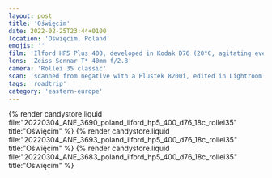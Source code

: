 ```yaml
---
layout: post
title: 'Oświęcim'
date: 2022-02-25T23:44+0100
location: 'Oświęcim, Poland'
emojis: ''
film: 'Ilford HP5 Plus 400, developed in Kodak D76 (20°C, agitating every 30 seconds for 7:30 min)'
lens: 'Zeiss Sonnar T* 40mm f/2.8'
camera: 'Rollei 35 classic'
scan: 'scanned from negative with a Plustek 8200i, edited in Lightroom'
tags: 'roadtrip'
category: 'eastern-europe'
---
```


{% render candystore.liquid file:"20220304_ANE_3690_poland_ilford_hp5_400_d76_18c_rollei35" title:"Oświęcim" %}
{% render candystore.liquid file:"20220304_ANE_3693_poland_ilford_hp5_400_d76_18c_rollei35" title:"Oświęcim" %}
{% render candystore.liquid file:"20220304_ANE_3683_poland_ilford_hp5_400_d76_18c_rollei35" title:"Oświęcim" %}